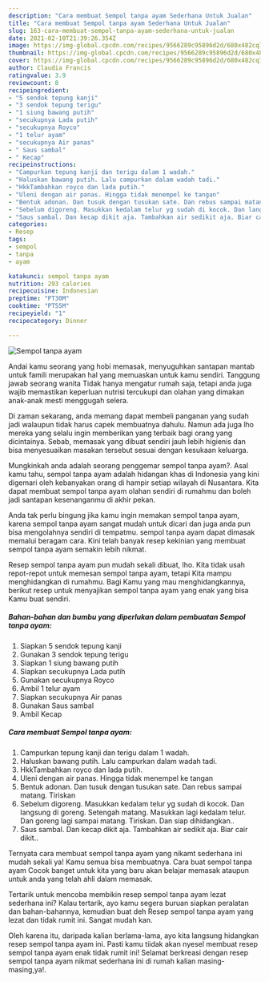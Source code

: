 ```yaml
---
description: "Cara membuat Sempol tanpa ayam Sederhana Untuk Jualan"
title: "Cara membuat Sempol tanpa ayam Sederhana Untuk Jualan"
slug: 163-cara-membuat-sempol-tanpa-ayam-sederhana-untuk-jualan
date: 2021-02-10T21:39:26.354Z
image: https://img-global.cpcdn.com/recipes/9566289c95896d2d/680x482cq70/sempol-tanpa-ayam-foto-resep-utama.jpg
thumbnail: https://img-global.cpcdn.com/recipes/9566289c95896d2d/680x482cq70/sempol-tanpa-ayam-foto-resep-utama.jpg
cover: https://img-global.cpcdn.com/recipes/9566289c95896d2d/680x482cq70/sempol-tanpa-ayam-foto-resep-utama.jpg
author: Claudia Francis
ratingvalue: 3.9
reviewcount: 8
recipeingredient:
- "5 sendok tepung kanji"
- "3 sendok tepung terigu"
- "1 siung bawang putih"
- "secukupnya Lada putih"
- "secukupnya Royco"
- "1 telur ayam"
- "secukupnya Air panas"
- " Saus sambal"
- " Kecap"
recipeinstructions:
- "Campurkan tepung kanji dan terigu dalam 1 wadah."
- "Haluskan bawang putih. Lalu campurkan dalam wadah tadi."
- "HkkTambahkan royco dan lada putih."
- "Uleni dengan air panas. Hingga tidak menempel ke tangan"
- "Bentuk adonan. Dan tusuk dengan tusukan sate. Dan rebus sampai matang. Tiriskan"
- "Sebelum digoreng. Masukkan kedalam telur yg sudah di kocok. Dan langsung di goreng. Setengah matang. Masukkan lagi kedalam telur. Dan goreng lagi sampai matang. Tiriskan. Dan siap dihidangkan.."
- "Saus sambal. Dan kecap dikit aja. Tambahkan air sedikit aja. Biar cair dikit.."
categories:
- Resep
tags:
- sempol
- tanpa
- ayam

katakunci: sempol tanpa ayam 
nutrition: 293 calories
recipecuisine: Indonesian
preptime: "PT30M"
cooktime: "PT55M"
recipeyield: "1"
recipecategory: Dinner

---
```



![Sempol tanpa ayam](https://img-global.cpcdn.com/recipes/9566289c95896d2d/680x482cq70/sempol-tanpa-ayam-foto-resep-utama.jpg)

Andai kamu seorang yang hobi memasak, menyuguhkan santapan mantab untuk famili merupakan hal yang memuaskan untuk kamu sendiri. Tanggung jawab seorang  wanita Tidak hanya mengatur rumah saja, tetapi anda juga wajib memastikan keperluan nutrisi tercukupi dan olahan yang dimakan anak-anak mesti menggugah selera.

Di zaman  sekarang, anda memang dapat membeli panganan yang sudah jadi walaupun tidak harus capek membuatnya dahulu. Namun ada juga lho mereka yang selalu ingin memberikan yang terbaik bagi orang yang dicintainya. Sebab, memasak yang dibuat sendiri jauh lebih higienis dan bisa menyesuaikan masakan tersebut sesuai dengan kesukaan keluarga. 



Mungkinkah anda adalah seorang penggemar sempol tanpa ayam?. Asal kamu tahu, sempol tanpa ayam adalah hidangan khas di Indonesia yang kini digemari oleh kebanyakan orang di hampir setiap wilayah di Nusantara. Kita dapat membuat sempol tanpa ayam olahan sendiri di rumahmu dan boleh jadi santapan kesenanganmu di akhir pekan.

Anda tak perlu bingung jika kamu ingin memakan sempol tanpa ayam, karena sempol tanpa ayam sangat mudah untuk dicari dan juga anda pun bisa mengolahnya sendiri di tempatmu. sempol tanpa ayam dapat dimasak memalui beragam cara. Kini telah banyak resep kekinian yang membuat sempol tanpa ayam semakin lebih nikmat.

Resep sempol tanpa ayam pun mudah sekali dibuat, lho. Kita tidak usah repot-repot untuk memesan sempol tanpa ayam, tetapi Kita mampu menghidangkan di rumahmu. Bagi Kamu yang mau menghidangkannya, berikut resep untuk menyajikan sempol tanpa ayam yang enak yang bisa Kamu buat sendiri.

<!--inarticleads1-->

##### Bahan-bahan dan bumbu yang diperlukan dalam pembuatan Sempol tanpa ayam:

1. Siapkan 5 sendok tepung kanji
1. Gunakan 3 sendok tepung terigu
1. Siapkan 1 siung bawang putih
1. Siapkan secukupnya Lada putih
1. Gunakan secukupnya Royco
1. Ambil 1 telur ayam
1. Siapkan secukupnya Air panas
1. Gunakan  Saus sambal
1. Ambil  Kecap




<!--inarticleads2-->

##### Cara membuat Sempol tanpa ayam:

1. Campurkan tepung kanji dan terigu dalam 1 wadah.
1. Haluskan bawang putih. Lalu campurkan dalam wadah tadi.
1. HkkTambahkan royco dan lada putih.
1. Uleni dengan air panas. Hingga tidak menempel ke tangan
1. Bentuk adonan. Dan tusuk dengan tusukan sate. Dan rebus sampai matang. Tiriskan
1. Sebelum digoreng. Masukkan kedalam telur yg sudah di kocok. Dan langsung di goreng. Setengah matang. Masukkan lagi kedalam telur. Dan goreng lagi sampai matang. Tiriskan. Dan siap dihidangkan..
1. Saus sambal. Dan kecap dikit aja. Tambahkan air sedikit aja. Biar cair dikit..




Ternyata cara membuat sempol tanpa ayam yang nikamt sederhana ini mudah sekali ya! Kamu semua bisa membuatnya. Cara buat sempol tanpa ayam Cocok banget untuk kita yang baru akan belajar memasak ataupun untuk anda yang telah ahli dalam memasak.

Tertarik untuk mencoba membikin resep sempol tanpa ayam lezat sederhana ini? Kalau tertarik, ayo kamu segera buruan siapkan peralatan dan bahan-bahannya, kemudian buat deh Resep sempol tanpa ayam yang lezat dan tidak rumit ini. Sangat mudah kan. 

Oleh karena itu, daripada kalian berlama-lama, ayo kita langsung hidangkan resep sempol tanpa ayam ini. Pasti kamu tiidak akan nyesel membuat resep sempol tanpa ayam enak tidak rumit ini! Selamat berkreasi dengan resep sempol tanpa ayam nikmat sederhana ini di rumah kalian masing-masing,ya!.

